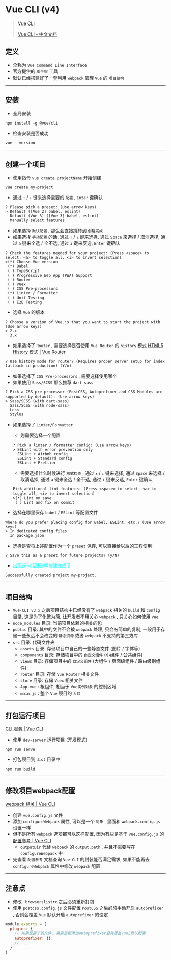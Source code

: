 # Vue CLI (v4)



> [Vue CLI](https://cli.vuejs.org/)
>
> [Vue CLI - 中文文档](https://cli.vuejs.org/zh/)



## 定义

- 全称为 `Vue Command Line Interface`
- 官方提供的 `脚手架` 工具
- 默认已经搭建好了一套利用 `webpack` 管理 `Vue` 的 `项目结构`

---

## 安装

- 全局安装

```shell
npm install -g @vue/cli
```

- 检查安装是否成功

```shell
vue --version
```

---

## 创建一个项目

- 使用指令 `vue create projectName` 开始创建

```shell
vue create my-project
```

- 通过 `↑` / `↓` 键来选择需要的 `配置` , `Enter` 键确认

```shell
? Please pick a preset: (Use arrow keys)
> Default ([Vue 2] babel, eslint)
  Default (Vue 3) ([Vue 3] babel, eslint)
  Manually select features
```

- 如果选择 `默认配置` , 那么会直接跳转到 `创建完成`
- 如果选择 `手动配置` 的话, 通过 `↑` / `↓` 键来选择, 通过 `Space` 来选择 / 取消选择, 通过 `a` 键来全选 / 全不选, 通过 `i` 键来反选, `Enter` 键确认

```shell
? Check the features needed for your project: (Press <space> to select, <a> to toggle all, <i> to invert selection)
>(*) Choose Vue version
 (*) Babel
 ( ) TypeScript
 ( ) Progressive Web App (PWA) Support
 ( ) Router
 ( ) Vuex
 ( ) CSS Pre-processors
 (*) Linter / Formatter
 ( ) Unit Testing
 ( ) E2E Testing
```

- 选择 `Vue` 的版本

```shell
? Choose a version of Vue.js that you want to start the project with (Use arrow keys)
> 2.x
  3.x
```

- 如果选择了 `Router` , 需要选择是否使用 `Vue Router` 的 `history` 模式 [HTML5 History 模式 | Vue Router](https://router.vuejs.org/zh/guide/essentials/history-mode.html)

```shell
? Use history mode for router? (Requires proper server setup for index fallback in production) (Y/n)
```

- 如果选择了 `CSS Pre-processors` , 需要选择使用哪个
- 如果使用 `Sass/SCSS` 那么推荐 `dart-sass`

```shell
? Pick a CSS pre-processor (PostCSS, Autoprefixer and CSS Modules are supported by default): (Use arrow keys)
> Sass/SCSS (with dart-sass)
  Sass/SCSS (with node-sass)
  Less
  Stylus
```

- 如果选择了 `Linter/Formatter`
    - 则需要选择一个配置

  ```shell
  ? Pick a linter / formatter config: (Use arrow keys)
  > ESLint with error prevention only
    ESLint + Airbnb config
    ESLint + Standard config
    ESLint + Prettier
  ```

    - 需要选择什么时候进行 `格式检查` , 通过 `↑` / `↓` 键来选择, 通过 `Space` 来选择 / 取消选择, 通过 `a` 键来全选 / 全不选, 通过 `i` 键来反选, `Enter` 键确认
  
    ```shell
    Pick additional lint features: (Press <space> to select, <a> to toggle all, <i> to invert selection)
    >(*) Lint on save
     ( ) Lint and fix on commit
    ```
  
- 选择在哪里保存 `babel` / `ESLint` 等配置文件

```shell
Where do you prefer placing config for Babel, ESLint, etc.? (Use arrow keys)
> In dedicated config files
  In package.json
```

- 选择是否将上述配置作为一个 `preset` 保存, 可以直接给以后的工程使用

```shell
? Save this as a preset for future projects? (y/N)
```

- <span style="color: #0ff;">出现这句话就说明创建完成了</span>

```shell
Successfully created project my-project.
```

---

## 项目结构

- `Vue-CLI v3.x` 之后项目结构中已经没有了 `webpack` 相关的 `build` 和 `config` 目录, 这是为了化繁为简, 让开发者不用关心 `webpack` , 只关心如何使用 `Vue`
- `node_modules` 目录: 当前项目依赖的相关的包
- `public` 目录: 其中的文件不会被 `webpack` 处理, 只会被简单的复制, 一般用于存储一些永远不会改变的 `静态资源` 或者 `webpack` 不支持的第三方库
- `src` 目录: 代码文件夹
    - `assets` 目录: 存储项目中自己的一些静态文件 (图片 / 字体等)
    - `components` 目录: 存储项目中的 `自定义组件` (小组件 / 公共组件)
    - `views` 目录: 存储项目中的 `自定义组件` (大组件 / 页面级组件 / 路由级别组件)
    - `router` 目录: 存储 `Vue Router` 相关文件
    - `store` 目录: 存储 `Vuex` 相关文件
    - `App.vue` : 根组件, 相当于 `Vue实例对象` 的控制区域
    - `main.js` : 整个 `Vue` 项目的 `入口`

---

## 打包运行项目

[CLI 服务 | Vue CLI](https://cli.vuejs.org/zh/guide/cli-service.html)

- 使用 `dev-server` 运行项目 (开发模式)

```shell
npm run serve
```

- 打包项目到 `dist` 目录中

```shell
npm run build
```

---

## 修改项目webpack配置

[webpack 相关 | Vue CLI](https://cli.vuejs.org/zh/guide/webpack.html)

- 创建 `vue.config.js` 文件
- 添加 `configureWebpack` 属性, 可以是一个 `对象` , 里面和 `webpack.config.js` 设置一样
- 但不是所有 `webpack` 选项都可以这样配置, 因为有些是基于 `vue.config.js` 的 [配置参考 | Vue CLI](https://cli.vuejs.org/zh/config/#vue-config-js)
    - `outputDir` 代替 `webpack` 的 `output.path` , 并且不需要写在 `configureWebpack` 中
- 先查看 `配置参考` 文档查询 `Vue-CLI` 的封装能否满足需求, 如果不能再去 `configureWebpack` 属性中修改 `webpack` 配置

---

## 注意点

- 修改 `.browserslistrc` 之后必须重新打包
- 使用 `postcss.config.js` 文件配置 `PostCSS` 之后必须手动开启 `autoprefixer` , 否则会覆盖 `Vue` 默认开启 `autoprefixer` 的设定

```js
module.exports = {
  plugins: {
    // 如果配置了该文件, 需要重新添加autoprefixer避免覆盖vue2默认配置
    autoprefixer: {},
    // ...
  }
}
```

